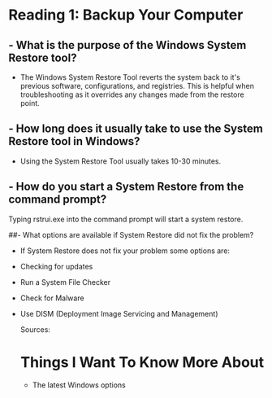 # Reading 1: Backup Your Computer 


## - What is the purpose of the Windows System Restore tool?
- The Windows System Restore Tool reverts the system back to it's previous software, configurations, and registries. This is helpful when troubleshooting as it
  overrides any changes made from the restore point. 


## - How long does it usually take to use the System Restore tool in Windows?
- Using the System Restore Tool usually takes 10-30 minutes. 


## - How do you start a System Restore from the command prompt?
Typing rstrui.exe into the command prompt will start a system restore. 


##- What options are available if System Restore did not fix the problem?
- If System Restore does not fix your problem some options are:
- Checking for updates
- Run a System File Checker
- Check for Malware
- Use DISM (Deployment Image Servicing and Management)

  Sources: [
](https://www.lifewire.com/how-to-use-system-restore-in-windows-2626131)

  # Things I Want To Know More About
  - The latest Windows options
    


